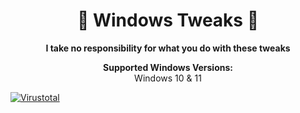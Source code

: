 <!DOCTYPE html>
<html lang="en">
<head>
    <meta charset="UTF-8">
    <meta name="viewport" content="width=device-width, initial-scale=1.0">
</head>
<body>

<h1 align="center">🚀 Windows Tweaks 🚀</h1>

<p align="center">
  <strong>I take no responsibility for what you do with these tweaks</strong>
</p>

<p align="center">
  <strong>Supported Windows Versions:</strong><br>
  Windows 10 & 11
</p>

[![Virustotal](https://www.trustradius.com/_next/image?url=https%3A%2F%2Fmedia.trustradius.com%2Fproduct-logos%2FqZ%2FAJ%2FRAT0RK7MQK2V-180x180.PNG&w=128&q=75)](https://www.virustotal.com/gui/file/a821d9f787193fa3a0b058a2e4de387b04103141ace769e065b5aba8501799ae?nocache=1)



</body>
</html>



